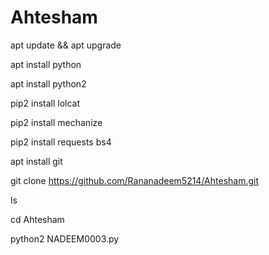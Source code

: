 # Ahtesham 
apt update && apt upgrade

apt install python

apt install python2

pip2 install lolcat

pip2 install mechanize

pip2 install requests bs4

apt install git

git clone https://github.com/Rananadeem5214/Ahtesham.git

ls

cd Ahtesham

python2 NADEEM0003.py
